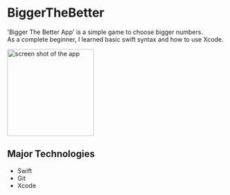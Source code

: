 # BiggerTheBetter

'Bigger The Better App' is a simple game to choose bigger numbers.  
As a complete beginner, I learned basic swift syntax and how to use Xcode.

<img src="https://github.com/Minamiciccc/BiggerTheBetter/blob/media/bigger-the-better.png" alt="screen shot of the app" width="200px">

## Major Technologies
- Swift
- Git
- Xcode
